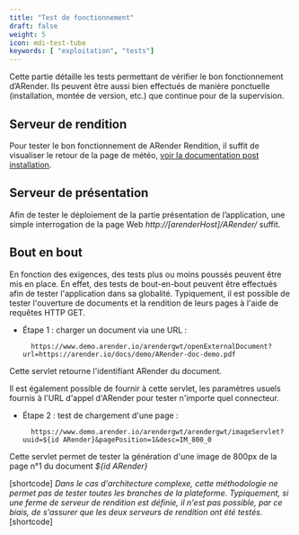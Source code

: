 ```yaml
---
title: "Test de fonctionnement"
draft: false
weight: 5
icon: mdi-test-tube
keywords: [ "exploitation", "tests"]
---
```


Cette partie détaille les tests permettant de vérifier le bon
fonctionnement d’ARender. Ils peuvent être aussi bien effectués de
manière ponctuelle (installation, montée de version, etc.) que continue
pour de la supervision.

## Serveur de rendition

Pour tester le bon fonctionnement de ARender Rendition, il suffit de visualiser le retour de la page de météo, [voir la documentation post installation](broken-link.md).

## Serveur de présentation

Afin de tester le déploiement de la partie présentation de
l’application, une simple interrogation de la page Web *http://[arenderHost]/ARender/*
suffit.

## Bout en bout

En fonction des exigences, des tests plus ou moins poussés peuvent être
mis en place. En effet, des tests de bout-en-bout peuvent être effectués
afin de tester l'application dans sa globalité. Typiquement, il est
possible de tester l'ouverture de documents et la rendition de leurs
pages à l'aide de requêtes HTTP GET.

- Étape 1 : charger un document via une URL :

        https://www.demo.arender.io/arendergwt/openExternalDocument?url=https://arender.io/docs/demo/ARender-doc-demo.pdf

Cette servlet retourne l'identifiant ARender du document.

Il est également possible de fournir à cette servlet, les paramètres usuels
fournis à l'URL d'appel d'ARender pour tester n'importe quel connecteur.

- Étape 2 : test de chargement d'une page :

        https://www.demo.arender.io/arendergwt/arendergwt/imageServlet?uuid=${id ARender}&pagePosition=1&desc=IM_800_0

Cette servlet permet de tester la génération d'une image de 800px de la
page n°1 du document *${id ARender}*

[shortcode]
*Dans le cas d'architecture complexe, cette méthodologie ne
permet pas de tester toutes les branches de la plateforme. Typiquement,
si une ferme de serveur de rendition est définie, il n'est pas possible,
par ce biais, de s'assurer que les deux serveurs de rendition ont été
testés.*
[shortcode]
